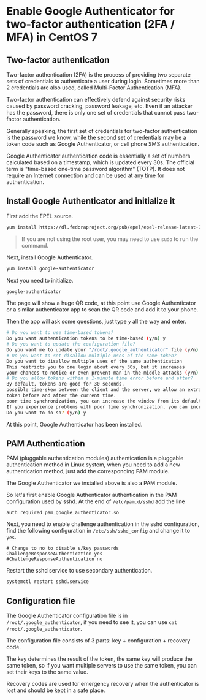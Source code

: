 # Enable Google Authenticator for two-factor authentication (2FA / MFA) in CentOS 7

## Two-factor authentication

Two-factor authentication (2FA) is the process of providing two separate sets of credentials to authenticate a user during login. Sometimes more than 2 credentials are also used, called Multi-Factor Authentication (MFA).

Two-factor authentication can effectively defend against security risks caused by password cracking, password leakage, etc. Even if an attacker has the password, there is only one set of credentials that cannot pass two-factor authentication.

Generally speaking, the first set of credentials for two-factor authentication is the password we know, while the second set of credentials may be a token code such as Google Authenticator, or cell phone SMS authentication.

Google Authenticator authentication code is essentially a set of numbers calculated based on a timestamp, which is updated every 30s. The official term is "time-based one-time password algorithm" (TOTP). It does not require an Internet connection and can be used at any time for authentication.

## Install Google Authenticator and initialize it

First add the EPEL source.

```sh
yum install https://dl.fedoraproject.org/pub/epel/epel-release-latest-7.noarch.rpm
```

> If you are not using the root user, you may need to use ``sudo`` to run the command.

Next, install Google Authenticator.

```sh
yum install google-authenticator
```

Next you need to initialize.

```sh
google-authenticator
```

The page will show a huge QR code, at this point use Google Authenticator or a similar authenticator app to scan the QR code and add it to your phone.

Then the app will ask some questions, just type ``y`` all the way and enter.

```sh
# Do you want to use time-based tokens?
Do you want authentication tokens to be time-based (y/n) y
# Do you want to update the configuration file?
Do you want me to update your "/root/.google_authenticator" file (y/n) y
# Do you want to set disallow multiple uses of the same token?
Do you want to disallow multiple uses of the same authentication
This restricts you to one login about every 30s, but it increases
your chances to notice or even prevent man-in-the-middle attacks (y/n) y
# Do you allow tokens within a 1-minute time error before and after?
By default, tokens are good for 30 seconds.
possible time-skew between the client and the server, we allow an extra
token before and after the current time.
poor time synchronization, you can increase the window from its default
If you experience problems with poor time synchronization, you can increase the window from its default size of +1min (window size of 3) to about +-4min (window size of 17 acceptable tokens).
Do you want to do so? (y/n) y
```

At this point, Google Authenticator has been installed.

## PAM Authentication

PAM (pluggable authentication modules) authentication is a pluggable authentication method in Linux system, when you need to add a new authentication method, just add the corresponding PAM module.

The Google Authenticator we installed above is also a PAM module.

So let's first enable Google Authenticator authentication in the PAM configuration used by sshd. At the end of `/etc/pam.d/sshd` add the line

```
auth required pam_google_authenticator.so
```

Next, you need to enable challenge authentication in the sshd configuration, find the following configuration in `/etc/ssh/sshd_config` and change it to `yes`.

```
# Change to no to disable s/key passwords
ChallengeResponseAuthentication yes
#ChallengeResponseAuthentication no
```

Restart the sshd service to use secondary authentication.

```sh
systemctl restart sshd.service
```

## Configuration file

The Google Authenticator configuration file is in `/root/.google_authenticator`, if you need to see it, you can use `cat /root/.google_authenticator`.

The configuration file consists of 3 parts: key + configuration + recovery code.

The key determines the result of the token, the same key will produce the same token, so if you want multiple servers to use the same token, you can set their keys to the same value.

Recovery codes are used for emergency recovery when the authenticator is lost and should be kept in a safe place.
